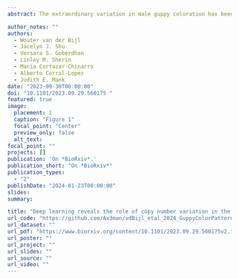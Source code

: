 ```yaml
---
abstract: The extraordinary variation in male guppy coloration has been a powerful model for studying the interplay of natural and sexual selection. Many guppy populations exhibit substantial Y-linkage of color traits, and this has hampered the identification of the genetic architecture underlying male guppy color, as well as clouded our understanding of how this exceptional level of diversity is maintained. Here we used a population with low levels of Y-linkage for color variation to identify the heritability and genetic basis of male color variation using convolutional neural networks for high-resolution phenotyping coupled with selection experiments and controlled pedigrees and whole-genome resequencing for Genome Wide Association Study (GWAS) of colour. Our phenotypic and genomic results converge to show that color patterning in guppies is a combination of many heritable features, each with a partially overlapping genetic architecture. Unusually, our GWAS results suggest that copy number variation (CNV) is responsible for much of the variation in colour in guppies, providing a potential mechanism for the maintenance of variation of this classic model trait.

author_notes: ""
authors:
  - Wouter van der Bijl
  - Jacelyn J. Shu
  - Versara S. Goberdhan
  - Linley M. Sherin
  - Maria Cortazar-Chinarro
  - Alberto Corral-Lopez
  - Judith E. Mank
date: "2023-09-30T00:00:00"
doi: "10.1101/2023.09.29.560175 "
featured: true
image:
  placement: 1
  caption: "Figure 1"
  focal_point: "Center"
  preview_only: false
  alt_text:
focal_point: ""
projects: []
publication: 'On *BioRxiv*.'
publication_short: "On *BioRxiv*"
publication_types:
  - "2"
publishDate: "2024-01-23T00:00:00"
slides: 
summary: 

title: "Deep learning reveals the role of copy number variation in the genetic architecture of a highly polymorphic sexual trait"
url_code: "https://github.com/Ax3man/vdBijl_etal_2024_GuppyColorPatterns"
url_dataset: ""
url_pdf: "https://www.biorxiv.org/content/10.1101/2023.09.29.560175v2.full.pdf"
url_poster: ""
url_project: ""
url_slides: ""
url_source: ""
url_video: ""
---
```

